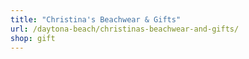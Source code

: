 ```yaml
---
title: "Christina's Beachwear & Gifts"
url: /daytona-beach/christinas-beachwear-and-gifts/
shop: gift
---
```

